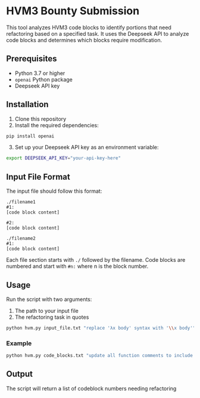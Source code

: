 # HVM3 Bounty Submission

This tool analyzes HVM3 code blocks to identify portions that need refactoring based on a specified task. It uses the Deepseek API to analyze code blocks and determines which blocks require modification.

## Prerequisites

- Python 3.7 or higher
- `openai` Python package
- Deepseek API key

## Installation

1. Clone this repository
2. Install the required dependencies:
```bash
pip install openai
```
3. Set up your Deepseek API key as an environment variable:
```bash
export DEEPSEEK_API_KEY="your-api-key-here"
```

## Input File Format

The input file should follow this format:

```
./filename1
#1:
[code block content]

#2:
[code block content]

./filename2
#1:
[code block content]
```

Each file section starts with `./` followed by the filename. Code blocks are numbered and start with `#n:` where n is the block number.

## Usage

Run the script with two arguments:
1. The path to your input file
2. The refactoring task in quotes

```bash
python hvm.py input_file.txt "replace 'λx body' syntax with '\\x body'"
```

### Example

```bash
python hvm.py code_blocks.txt "update all function comments to include parameter types"
```

## Output

The script will return a list of codeblock numbers needing refactoring
